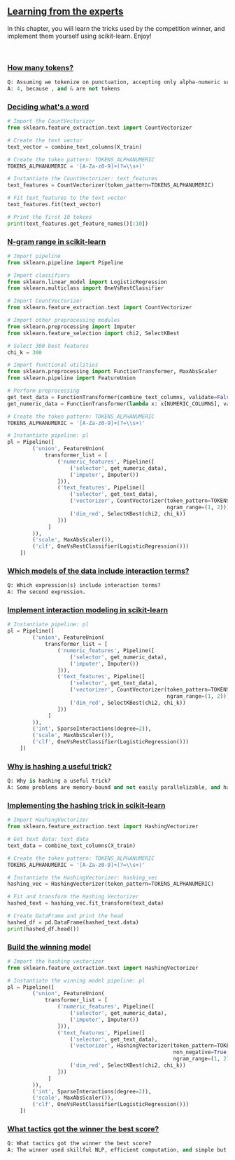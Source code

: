 ## [Learning from the experts](https://campus.datacamp.com/courses/case-study-school-budgeting-with-machine-learning-in-python/learning-from-the-experts)

In this chapter, you will learn the tricks used by the competition winner, and implement them yourself using scikit-learn. Enjoy!

<br>

### [How many tokens?](https://campus.datacamp.com/courses/case-study-school-budgeting-with-machine-learning-in-python/learning-from-the-experts?ex=2)

```Python
Q: Assuming we tokenize on punctuation, accepting only alpha-numeric sequences as tokens, how many tokens are in the following string from the main dataset
A: 4, because , and & are not tokens
```

### [Deciding what's a word](https://campus.datacamp.com/courses/case-study-school-budgeting-with-machine-learning-in-python/learning-from-the-experts?ex=3)

```Python
# Import the CountVectorizer
from sklearn.feature_extraction.text import CountVectorizer

# Create the text vector
text_vector = combine_text_columns(X_train)

# Create the token pattern: TOKENS_ALPHANUMERIC
TOKENS_ALPHANUMERIC = '[A-Za-z0-9]+(?=\\s+)'

# Instantiate the CountVectorizer: text_features
text_features = CountVectorizer(token_pattern=TOKENS_ALPHANUMERIC)

# Fit text_features to the text vector
text_features.fit(text_vector)

# Print the first 10 tokens
print(text_features.get_feature_names()[:10])
```

### [N-gram range in scikit-learn](https://campus.datacamp.com/courses/case-study-school-budgeting-with-machine-learning-in-python/learning-from-the-experts?ex=4)

```Python
# Import pipeline
from sklearn.pipeline import Pipeline

# Import classifiers
from sklearn.linear_model import LogisticRegression
from sklearn.multiclass import OneVsRestClassifier

# Import CountVectorizer
from sklearn.feature_extraction.text import CountVectorizer

# Import other preprocessing modules
from sklearn.preprocessing import Imputer
from sklearn.feature_selection import chi2, SelectKBest

# Select 300 best features
chi_k = 300

# Import functional utilities
from sklearn.preprocessing import FunctionTransformer, MaxAbsScaler
from sklearn.pipeline import FeatureUnion

# Perform preprocessing
get_text_data = FunctionTransformer(combine_text_columns, validate=False)
get_numeric_data = FunctionTransformer(lambda x: x[NUMERIC_COLUMNS], validate=False)

# Create the token pattern: TOKENS_ALPHANUMERIC
TOKENS_ALPHANUMERIC = '[A-Za-z0-9]+(?=\\s+)'

# Instantiate pipeline: pl
pl = Pipeline([
        ('union', FeatureUnion(
            transformer_list = [
                ('numeric_features', Pipeline([
                    ('selector', get_numeric_data),
                    ('imputer', Imputer())
                ])),
                ('text_features', Pipeline([
                    ('selector', get_text_data),
                    ('vectorizer', CountVectorizer(token_pattern=TOKENS_ALPHANUMERIC,
                                                   ngram_range=(1, 2))),
                    ('dim_red', SelectKBest(chi2, chi_k))
                ]))
             ]
        )),
        ('scale', MaxAbsScaler()),
        ('clf', OneVsRestClassifier(LogisticRegression()))
    ])
```

### [Which models of the data include interaction terms?](https://campus.datacamp.com/courses/case-study-school-budgeting-with-machine-learning-in-python/learning-from-the-experts?ex=6)

```Python
Q: Which expression(s) include interaction terms?
A: The second expression.
```

### [Implement interaction modeling in scikit-learn](https://campus.datacamp.com/courses/case-study-school-budgeting-with-machine-learning-in-python/learning-from-the-experts?ex=7)

```Python
# Instantiate pipeline: pl
pl = Pipeline([
        ('union', FeatureUnion(
            transformer_list = [
                ('numeric_features', Pipeline([
                    ('selector', get_numeric_data),
                    ('imputer', Imputer())
                ])),
                ('text_features', Pipeline([
                    ('selector', get_text_data),
                    ('vectorizer', CountVectorizer(token_pattern=TOKENS_ALPHANUMERIC, 
                                                   ngram_range=(1, 2))),
                    ('dim_red', SelectKBest(chi2, chi_k))
                ]))
             ]
        )),
        ('int', SparseInteractions(degree=2)),
        ('scale', MaxAbsScaler()),
        ('clf', OneVsRestClassifier(LogisticRegression()))
    ])
```

### [Why is hashing a useful trick?](https://campus.datacamp.com/courses/case-study-school-budgeting-with-machine-learning-in-python/learning-from-the-experts?ex=9)

```Python
Q: Why is hashing a useful trick?
A: Some problems are memory-bound and not easily parallelizable, and hashing enforces a fixed length computation instead of using a mutable datatype (like a dictionary).
```

### [Implementing the hashing trick in scikit-learn](https://campus.datacamp.com/courses/case-study-school-budgeting-with-machine-learning-in-python/learning-from-the-experts?ex=10)

```Python
# Import HashingVectorizer
from sklearn.feature_extraction.text import HashingVectorizer

# Get text data: text_data
text_data = combine_text_columns(X_train)

# Create the token pattern: TOKENS_ALPHANUMERIC
TOKENS_ALPHANUMERIC = '[A-Za-z0-9]+(?=\\s+)' 

# Instantiate the HashingVectorizer: hashing_vec
hashing_vec = HashingVectorizer(token_pattern=TOKENS_ALPHANUMERIC)

# Fit and transform the Hashing Vectorizer
hashed_text = hashing_vec.fit_transform(text_data)

# Create DataFrame and print the head
hashed_df = pd.DataFrame(hashed_text.data)
print(hashed_df.head())
```

### [Build the winning model](https://campus.datacamp.com/courses/case-study-school-budgeting-with-machine-learning-in-python/learning-from-the-experts?ex=11)

```Python
# Import the hashing vectorizer
from sklearn.feature_extraction.text import HashingVectorizer

# Instantiate the winning model pipeline: pl
pl = Pipeline([
        ('union', FeatureUnion(
            transformer_list = [
                ('numeric_features', Pipeline([
                    ('selector', get_numeric_data),
                    ('imputer', Imputer())
                ])),
                ('text_features', Pipeline([
                    ('selector', get_text_data),
                    ('vectorizer', HashingVectorizer(token_pattern=TOKENS_ALPHANUMERIC,
                                                     non_negative=True, norm=None, binary=False,
                                                     ngram_range=(1, 2))),
                    ('dim_red', SelectKBest(chi2, chi_k))
                ]))
             ]
        )),
        ('int', SparseInteractions(degree=2)),
        ('scale', MaxAbsScaler()),
        ('clf', OneVsRestClassifier(LogisticRegression()))
    ])
```

### [What tactics got the winner the best score?](https://campus.datacamp.com/courses/case-study-school-budgeting-with-machine-learning-in-python/learning-from-the-experts?ex=12)

```Python
Q: What tactics got the winner the best score?
A: The winner used skillful NLP, efficient computation, and simple but powerful stats tricks to master the budget data.
```